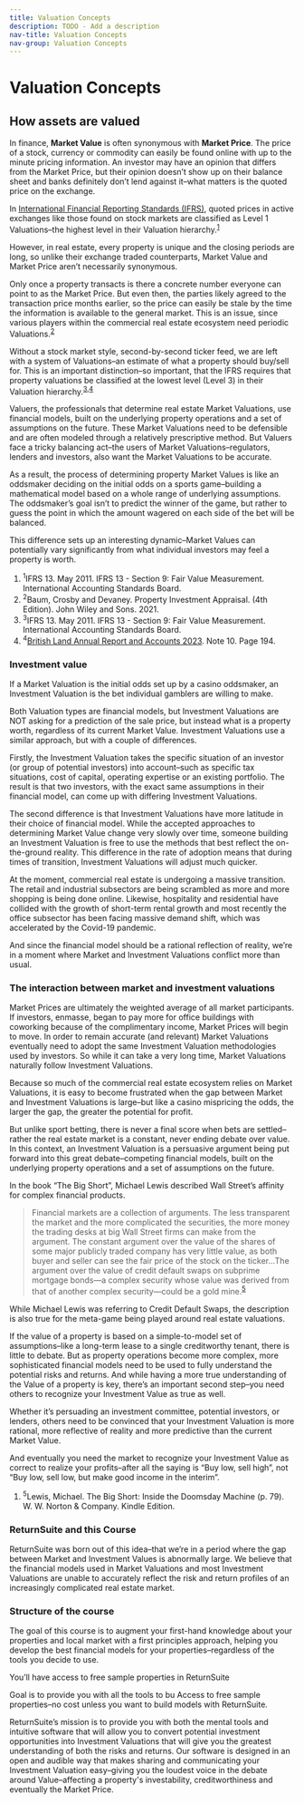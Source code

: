 ```yaml
---
title: Valuation Concepts
description: TODO - Add a description
nav-title: Valuation Concepts
nav-group: Valuation Concepts
---
```


# Valuation Concepts

## How assets are valued

In finance, <b>Market Value</b> is often synonymous with <b>Market Price</b>. The price
of a stock, currency or commodity can easily be found online with up to
the minute pricing information. An investor may have an opinion that
differs from the Market Price, but their opinion doesn’t show up on their
balance sheet and banks definitely don’t lend against it–what matters is
the quoted price on the exchange.

In <a href="https://www.ifrs.org/issued-standards/list-of-standards/">International Financial Reporting Standards (IFRS)</a>, quoted prices in
active exchanges like those found on stock markets are classified as Level
1 Valuations–the highest level in their Valuation hierarchy.<sup class="font-bold"><a href="#citation-1">1</a></sup>

However, in real estate, every property is unique and the closing periods
are long, so unlike their exchange traded counterparts, Market Value and
Market Price aren’t necessarily synonymous.

Only once a property transacts is there a concrete number everyone can
point to as the Market Price. But even then, the parties likely agreed to
the transaction price months earlier, so the price can easily be stale by
the time the information is available to the general market. This is an
issue, since various players within the commercial real estate ecosystem
need periodic Valuations.<sup class="font-bold"><a href="#citation-2">2</a></sup>

Without a stock market style, second-by-second ticker feed, we are left
with a system of Valuations–an estimate of what a property should buy/sell
for. This is an important distinction–so important, that the IFRS requires
that property valuations be classified at the lowest level (Level 3) in
their Valuation hierarchy.<sup class="font-bold"><a href="#citation-3">3</a>,<a href="#citation-4">4</a></sup>

Valuers, the professionals that determine real estate Market Valuations,
use financial models, built on the underlying property operations and a
set of assumptions on the future. These Market Valuations need to be
defensible and are often modeled through a relatively prescriptive method.
But Valuers face a tricky balancing act–the users of Market
Valuations–regulators, lenders and investors, also want the Market
Valuations to be accurate.

As a result, the process of determining property Market Values is like an
oddsmaker deciding on the initial odds on a sports game–building a
mathematical model based on a whole range of underlying assumptions. The
oddsmaker’s goal isn’t to predict the winner of the game, but rather to
guess the point in which the amount wagered on each side of the bet will
be balanced.

This difference sets up an interesting dynamic–Market Values can
potentially vary significantly from what individual investors may feel a
property is worth.

<ol class="flex flex-col gap-1 py-4 text-gray-700 border-t border-gray-300">
  <li><sup id="citation-1" class="pr-1 font-bold">1</sup>IFRS 13. May 2011. IFRS 13 - Section 9: Fair Value Measurement. International Accounting Standards Board.</li>
  <li><sup id="citation-2" class="pr-1 font-bold">2</sup>Baum, Crosby and Devaney. Property Investment Appraisal. (4th Edition). John Wiley and Sons. 2021.</li>
  <li><sup id="citation-3" class="pr-1 font-bold">3</sup>IFRS 13. May 2011. IFRS 13 - Section 9: Fair Value Measurement. International Accounting Standards Board.</li>
  <li><sup id="citation-4" class="pr-1 font-bold">4</sup><a href="#">British Land Annual Report and Accounts 2023</a>. Note 10. Page 194.</li>
</ol>

### Investment value

If a Market Valuation is the initial odds set up by a casino
oddsmaker, an Investment Valuation is the bet individual gamblers are
willing to make.

Both Valuation types are financial models, but Investment Valuations
are NOT asking for a prediction of the sale price, but instead what is
a property worth, regardless of its current Market Value. Investment
Valuations use a similar approach, but with a couple of differences.

Firstly, the Investment Valuation takes the specific situation of an
investor (or group of potential investors) into account–such as
specific tax situations, cost of capital, operating expertise or an
existing portfolio. The result is that two investors, with the exact
same assumptions in their financial model, can come up with differing
Investment Valuations.

The second difference is that Investment Valuations have more latitude
in their choice of financial model. While the accepted approaches to
determining Market Value change very slowly over time, someone
building an Investment Valuation is free to use the methods that best
reflect the on-the-ground reality. This difference in the rate of
adoption means that during times of transition, Investment Valuations
will adjust much quicker.

At the moment, commercial real estate is undergoing a massive
transition. The retail and industrial subsectors are being scrambled
as more and more shopping is being done online. Likewise, hospitality
and residential have collided with the growth of short-term rental
growth and most recently the office subsector has been facing massive
demand shift, which was accelerated by the Covid-19 pandemic.

And since the financial model should be a rational reflection of
reality, we’re in a moment where Market and Investment Valuations
conflict more than usual.


### The interaction between market and investment valuations

Market Prices are ultimately the weighted average of all market
participants. If investors, enmasse, began to pay more for office
buildings with coworking because of the complimentary income, Market
Prices will begin to move. In order to remain accurate (and relevant)
Market Valuations eventually need to adopt the same Investment
Valuation methodologies used by investors. So while it can take a very
long time, Market Valuations naturally follow Investment Valuations.

Because so much of the commercial real estate ecosystem relies on
Market Valuations, it is easy to become frustrated when the gap
between Market and Investment Valuations is large–but like a casino
mispricing the odds, the larger the gap, the greater the potential
for profit.

But unlike sport betting, there is never a final score when bets are
settled–rather the real estate market is a constant, never ending
debate over value. In this context, an Investment Valuation is a
persuasive argument being put forward into this great debate–competing
financial models, built on the underlying property operations and a
set of assumptions on the future.

In the book “The Big Short”, Michael Lewis described Wall Street’s
affinity for complex financial products.

<blockquote class="text-xl italic font-medium px-8">
  Financial markets are a collection of arguments. The less transparent
  the market and the more complicated the securities, the more money
  the trading desks at big Wall Street firms can make from the argument.
  The constant argument over the value of the shares of some major
  publicly traded company has very little value, as both buyer and
  seller can see the fair price of the stock on the ticker...The
  argument over the value of credit default swaps on subprime mortgage
  bonds—a complex security whose value was derived from that of another
  complex security—could be a gold mine.<sup><a href="#citation-5">5</a></sup>
</blockquote>

While Michael Lewis was referring to Credit Default Swaps, the
description is also true for the meta-game being played around real
estate valuations.

If the value of a property is based on a simple-to-model set of
assumptions–like a long-term lease to a single creditworthy tenant,
there is little to debate. But as property operations become more
complex, more sophisticated financial models need to be used to fully
understand the potential risks and returns. And while having a more
true understanding of the Value of a property is key, there’s an
important second step–you need others to recognize your Investment
Value as true as well.

Whether it’s persuading an investment committee, potential investors,
or lenders, others need to be convinced that your Investment Valuation
is more rational, more reflective of reality and more predictive than
the current Market Value.

And eventually you need the market to recognize your Investment Value
as correct to realize your profits–after all the saying is “Buy low,
sell high”, not “Buy low, sell low, but make good income in the
interim”.

<ol class="flex flex-col gap-1 py-4 text-gray-700 border-t border-gray-300">
  <li><sup id="citation-5" class="pr-1 font-bold">5</sup>Lewis, Michael. The Big Short: Inside the Doomsday Machine (p. 79). W. W. Norton & Company. Kindle Edition.</li>
</ol>

### ReturnSuite and this Course

ReturnSuite was born out of this idea–that we’re in a period where
the gap between Market and Investment Values is abnormally large. We
believe that the financial models used in Market Valuations and most
Investment Valuations are unable to accurately reflect the risk and
return profiles of an increasingly complicated real estate market.

### Structure of the course

The goal of this course is to augment your first-hand knowledge about
your properties and local market with a first principles approach,
helping you develop the best financial models for your
properties–regardless of the tools you decide to use.

You’ll have access to free sample properties in ReturnSuite

Goal is to provide you with all the tools to bu Access to free sample
properties–no cost unless you want to build models with ReturnSuite.

ReturnSuite’s mission is to provide you with both the mental tools and
intuitive software that will allow you to convert potential investment
opportunities into Investment Valuations that will give you the
greatest understanding of both the risks and returns. Our software is
designed in an open and audible way that makes sharing and
communicating your Investment Valuation easy–giving you the loudest
voice in the debate around Value–affecting a property's investability,
creditworthiness and eventually the Market Price.
